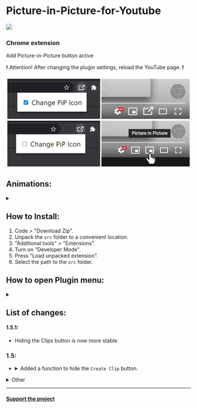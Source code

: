 # Picture-in-Picture-for-Youtube
<img src="https://shields.io/badge/version-v1.5.1-blue">

### Chrome extension

Add Picture-in-Picture button active

❗ Attention! After changing the plugin settings, reload the YouTube page. ❗

<img src="images/image.png"></img>

## Animations:
<details>
  <summary></summary>
  
  Animation 1:</br>
  ![Alt Text](images/animation1.gif)</br>
  Animation 2:</br>
  ![Alt Text](images/animation2.gif)</br>
  Animation 3:</br>
  ![Alt Text](images/animation3.gif)
</details>


## How to Install:
1. Code > "Download Zip".
2. Unpack the ```src``` folder to a convenient location.
3. "Additional tools" > "Extensions".
4. Turn on "Developer Mode".
5. Press "Load unpacked extension".
6. Select the path to the ```src``` folder.


## How to open Plugin menu:
<details>
  <summary></summary>
  
  ❗ Don't forget to click the `Save` button. ❗
  
  ![Alt Text](images/img1.png)</br>
  ![Alt Text](images/img2.png)
</details>


## List of changes:

#### 1.5.1:
* Hiding the Clips button is now more stable.

### 1.5:
* <details><summary>Added a function to hide the <code>Create Clip</code> button.</summary><img src="images/clip-youtube.png"></details>

<details>
  <summary>Other</summary>
  
  #### 1.4.1:
  * Added animation pause in settings, when `Change Pip Icon` is disabled.
  
  ### 1.4:
  * Added new animation.
  * Added hover animation.
  * Dark Theme in Settings.
  * Preview animations in Settings.
  
  ### 1.3:
  * The plugin is adapted for the new YouTube interface.
  * Added animation (enable it in the settings)

  ### 1.2:
  * Fixed a bug where the button did not appear. (Previously, it was necessary to reload the page)

  ### 1.1:
  * The button is hidden in full screen mode.
  * Changed the icon of the button during the active "Picture in Picture" mode.
  * Now you can make the choice to change the custom button or not.

  ### 1.0:
  * The "Picture in Picture" button is now displayed.
  * The button is changed to a custom one.
  
</details>

<hr>

#### <a href="https://www.donationalerts.com/r/super_zombi">Support the project</a>
